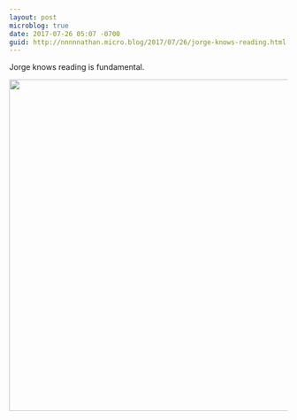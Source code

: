 ```yaml
---
layout: post
microblog: true
date: 2017-07-26 05:07 -0700
guid: http://nnnnnathan.micro.blog/2017/07/26/jorge-knows-reading.html
---
```

Jorge knows reading is fundamental.

<img src="http://nnnnnathan.micro.blog/uploads/2017/6890e870f2.jpg" width="600" height="600" />
